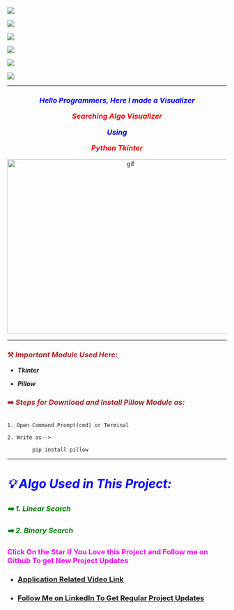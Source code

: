 ![](https://img.shields.io/badge/Programming_Language-Python-blue.svg)
![](https://img.shields.io/badge/Main_Tool_Used-Tkinter-orange.svg)
![](https://img.shields.io/badge/Support_Tool_Used-Pillow-orange.svg)
![](https://img.shields.io/badge/Python_Version-3.7-blue.svg)
![](https://img.shields.io/badge/Application-Visualization-brown.svg)
![](https://img.shields.io/badge/Status-Complete-green.svg)

---
### <p align="center" style="color: blue">***Hello Programmers, Here I made a Visualizer <p align="center" style="color: red">Searching Algo Visualizer</p> <p align="center" style="color: blue">Using</p> <p align="center" style="color: red">Python Tkinter***</p></p>

<p align="center"> <img alt="gif" height="400px" width="550px" src="searching_algo_gif.gif"/><br></p>

---
### <p align="left" style="color: brown">⚒️ _Important Module Used Here:_</p>
- ***_Tkinter_***
- ***_Pillow_***

### <p align="left" style="color: brown">➡️ _Steps for Download and Install Pillow Module as:_</p>

```
1. Open Command Prompt(cmd) or Terminal
2. Write as-->
        pip install pillow
```

---


# <p style="color: Blue"> ***_💡 Algo Used in This Project:_***</p>
### ***<p style="color: green"> ➡️ 1. Linear Search***</p>
### ***<p style="color: green"> ➡️ 2. Binary Search***</p>


### <p align="left" style="color: #FF00FF">Click On the Star If You Love this Project and Follow me on Github To get New Project Updates</p>



- ###  [Application Related Video Link](https://youtu.be/qsuTFxZ_Fzg "LCO")

- ###  [Follow Me on LinkedIn To Get Regular Project Updates](https://www.linkedin.com/in/samarpan-dasgupta-4aa1061b0/ "LCO")
 

